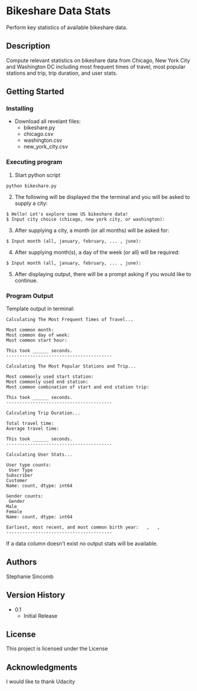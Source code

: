 # Bikeshare Data Stats

Perform key statistics of available bikeshare data.

## Description

Compute relevant statistics on bikeshare data from Chicago, New York City and Washington DC including most frequent times of travel, most popular stations and trip, trip duration,  and user stats.

## Getting Started

### Installing

* Download all revelant files:
    - bikeshare.py
    - chicago.csv
    - washington.csv
    - new_york_city.csv

### Executing program

1.  Start python script
```
python bikeshare.py
```
2. The following will be displayed the the terminal and you will be asked to supply a city:
````
$ Hello! Let's explore some US bikeshare data!
$ Input city choice (chicago, new york city, or washington):
```` 
3. After supplying a city, a month (or all months) will be asked for:
````
$ Input month (all, january, february, ... , june):
````
4. After supplying month(s), a day of the week (or all) will be required:
````
$ Input month (all, january, february, ... , june):
````
5. After displaying output, there will be a prompt asking if you would like to continue.

### Program Output 
Template output in terminal:
```
Calculating The Most Frequent Times of Travel...

Most common month: 
Most common day of week: 
Most common start hour: 

This took ______ seconds.
----------------------------------------

Calculating The Most Popular Stations and Trip...

Most commonly used start station: 
Most commonly used end station: 
Most common combination of start and end station trip: 

This took ______ seconds.
----------------------------------------

Calculating Trip Duration...

Total travel time: 
Average travel time: 

This took ______ seconds.
----------------------------------------

Calculating User Stats...

User type counts:
 User Type
Subscriber    
Customer       
Name: count, dtype: int64

Gender counts:
 Gender
Male      
Female    
Name: count, dtype: int64

Earliest, most recent, and most common birth year:   ,   , 
----------------------------------------
```
If a data column doesn't exist no output stats will be available.
## Authors

Stephanie Sincomb  

## Version History

* 0.1
    * Initial Release

## License

This project is licensed under the License

## Acknowledgments
I would like to thank Udacity
